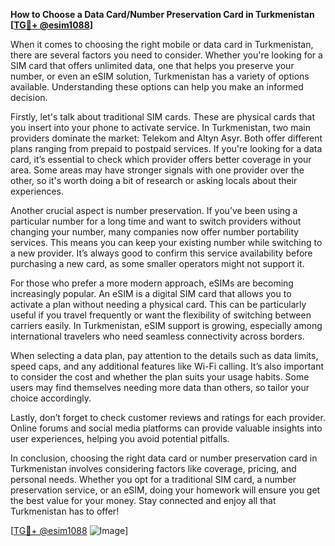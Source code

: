 **How to Choose a Data Card/Number Preservation Card in Turkmenistan [[TG💪+ @esim1088](https://t.me/s/esim1088)]**

When it comes to choosing the right mobile or data card in Turkmenistan, there are several factors you need to consider. Whether you're looking for a SIM card that offers unlimited data, one that helps you preserve your number, or even an eSIM solution, Turkmenistan has a variety of options available. Understanding these options can help you make an informed decision.

Firstly, let's talk about traditional SIM cards. These are physical cards that you insert into your phone to activate service. In Turkmenistan, two main providers dominate the market: Telekom and Altyn Asyr. Both offer different plans ranging from prepaid to postpaid services. If you're looking for a data card, it’s essential to check which provider offers better coverage in your area. Some areas may have stronger signals with one provider over the other, so it's worth doing a bit of research or asking locals about their experiences.

Another crucial aspect is number preservation. If you’ve been using a particular number for a long time and want to switch providers without changing your number, many companies now offer number portability services. This means you can keep your existing number while switching to a new provider. It’s always good to confirm this service availability before purchasing a new card, as some smaller operators might not support it.

For those who prefer a more modern approach, eSIMs are becoming increasingly popular. An eSIM is a digital SIM card that allows you to activate a plan without needing a physical card. This can be particularly useful if you travel frequently or want the flexibility of switching between carriers easily. In Turkmenistan, eSIM support is growing, especially among international travelers who need seamless connectivity across borders.

When selecting a data plan, pay attention to the details such as data limits, speed caps, and any additional features like Wi-Fi calling. It’s also important to consider the cost and whether the plan suits your usage habits. Some users may find themselves needing more data than others, so tailor your choice accordingly.

Lastly, don’t forget to check customer reviews and ratings for each provider. Online forums and social media platforms can provide valuable insights into user experiences, helping you avoid potential pitfalls.

In conclusion, choosing the right data card or number preservation card in Turkmenistan involves considering factors like coverage, pricing, and personal needs. Whether you opt for a traditional SIM card, a number preservation service, or an eSIM, doing your homework will ensure you get the best value for your money. Stay connected and enjoy all that Turkmenistan has to offer! 

[[TG💪+ @esim1088](https://t.me/s/esim1088) ![Image](https://i.postimg.cc/Y0z9fWf4/image.png)]